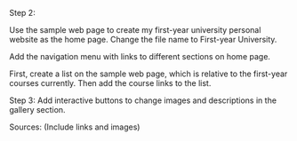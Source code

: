 Step 2:

Use the sample web page to create my first-year university personal website as the home page. Change the file name to First-year University.

Add the navigation menu with links to different sections on home page. 

First, create a list on the sample web page, which is relative to the first-year courses currently. Then add the course links to the list.



Step 3:
Add interactive buttons to change images and descriptions in the gallery section.

Sources: (Include links and images)

